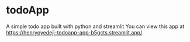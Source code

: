 # todoApp
A simple todo app built with python and streamlit
You can view this app at https://henryoyedeji-todoapp-app-b5gcts.streamlit.app/.


